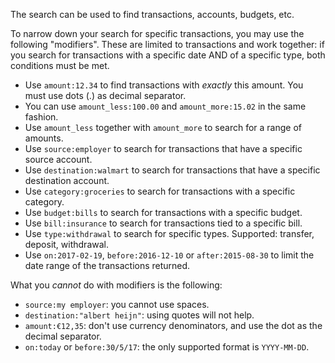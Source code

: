 The search can be used to find transactions, accounts, budgets, etc.

To narrow down your search for specific transactions, you may use the following "modifiers". These are limited to transactions and work together: if you search for transactions with a specific date AND of a specific type, both conditions must be met.

* Use `amount:12.34` to find transactions with *exactly* this amount. You must use dots (.) as decimal separator.
* You can use `amount_less:100.00` and `amount_more:15.02` in the same fashion.
* Use `amount_less` together with `amount_more` to search for a range of amounts.
* Use `source:employer` to search for transactions that have a specific source account.
* Use `destination:walmart` to search for transactions that have a specific destination account.
* Use `category:groceries` to search for transactions with a specific category.
* Use `budget:bills` to search for transactions with a specific budget.
* Use `bill:insurance` to search for transactions tied to a specific bill.
* Use `type:withdrawal` to search for specific types. Supported: transfer, deposit, withdrawal.
* Use `on:2017-02-19`, `before:2016-12-10` or `after:2015-08-30` to limit the date range of the transactions returned.

What you *cannot* do with modifiers is the following:

* `source:my employer`: you cannot use spaces.
* `destination:"albert heijn"`: using quotes will not help.
* `amount:€12,35`: don't use currency denominators, and use the dot as the decimal separator.
* `on:today` or `before:30/5/17`: the only supported format is `YYYY-MM-DD`. 

